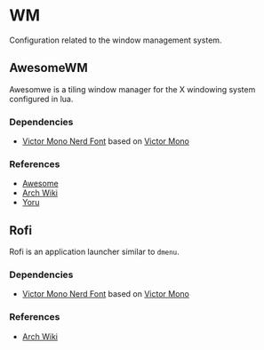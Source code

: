 # WM

Configuration related to the window management system.

## AwesomeWM

Awesomwe is a tiling window manager for the X windowing system configured in
lua.

### Dependencies

- [Victor Mono Nerd Font](https://github.com/ryanoasis/nerd-fonts) based on
  [Victor Mono](https://github.com/rubjo/victor-mono)

### References

- [Awesome](https://awesomewm.org/apidoc/)
- [Arch Wiki](https://wiki.archlinux.org/title/Awesome)
- [Yoru](https://github.com/rxyhn/yoru)

## Rofi

Rofi is an application launcher similar to `dmenu`.

### Dependencies

- [Victor Mono Nerd Font](https://github.com/ryanoasis/nerd-fonts) based on
  [Victor Mono](https://github.com/rubjo/victor-mono)

### References

- [Arch Wiki](https://wiki.archlinux.org/title/Rofi)
